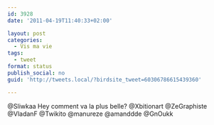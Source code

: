 ```yaml
---
id: 3928
date: '2011-04-19T11:40:33+02:00'

layout: post
categories:
  - Vis ma vie
tags:
  - tweet
format: status
publish_social: no
guid: 'http://tweets.local/?birdsite_tweet=60306786615439360'

---
```


@Sliwkaa Hey comment va la plus belle? @Xbitionart @ZeGraphiste @VladanF @Twikito @manureze @amanddde @GnOukk